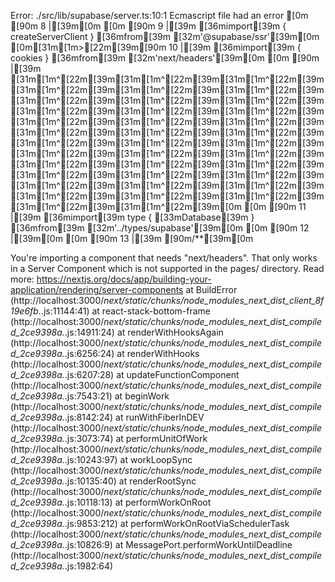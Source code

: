 Error: ./src/lib/supabase/server.ts:10:1
Ecmascript file had an error
[0m [90m 8 |[39m[0m
[0m [90m 9 |[39m [36mimport[39m { createServerClient } [36mfrom[39m [32m'@supabase/ssr'[39m[0m
[0m[31m[1m>[22m[39m[90m 10 |[39m [36mimport[39m { cookies } [36mfrom[39m [32m'next/headers'[39m[0m
[0m [90m |[39m [31m[1m^[22m[39m[31m[1m^[22m[39m[31m[1m^[22m[39m[31m[1m^[22m[39m[31m[1m^[22m[39m[31m[1m^[22m[39m[31m[1m^[22m[39m[31m[1m^[22m[39m[31m[1m^[22m[39m[31m[1m^[22m[39m[31m[1m^[22m[39m[31m[1m^[22m[39m[31m[1m^[22m[39m[31m[1m^[22m[39m[31m[1m^[22m[39m[31m[1m^[22m[39m[31m[1m^[22m[39m[31m[1m^[22m[39m[31m[1m^[22m[39m[31m[1m^[22m[39m[31m[1m^[22m[39m[31m[1m^[22m[39m[31m[1m^[22m[39m[31m[1m^[22m[39m[31m[1m^[22m[39m[31m[1m^[22m[39m[31m[1m^[22m[39m[31m[1m^[22m[39m[31m[1m^[22m[39m[31m[1m^[22m[39m[31m[1m^[22m[39m[31m[1m^[22m[39m[31m[1m^[22m[39m[31m[1m^[22m[39m[31m[1m^[22m[39m[31m[1m^[22m[39m[31m[1m^[22m[39m[31m[1m^[22m[39m[0m
[0m [90m 11 |[39m [36mimport[39m type { [33mDatabase[39m } [36mfrom[39m [32m'../types/supabase'[39m[0m
[0m [90m 12 |[39m[0m
[0m [90m 13 |[39m [90m/\*\*[39m[0m

You're importing a component that needs "next/headers". That only works in a Server Component which is not supported in the pages/ directory. Read more: https://nextjs.org/docs/app/building-your-application/rendering/server-components
at BuildError (http://localhost:3000/_next/static/chunks/node_modules_next_dist_client_8f19e6fb._.js:11144:41)
at react-stack-bottom-frame (http://localhost:3000/_next/static/chunks/node_modules_next_dist_compiled_2ce9398a._.js:14911:24)
at renderWithHooksAgain (http://localhost:3000/_next/static/chunks/node_modules_next_dist_compiled_2ce9398a._.js:6256:24)
at renderWithHooks (http://localhost:3000/_next/static/chunks/node_modules_next_dist_compiled_2ce9398a._.js:6207:28)
at updateFunctionComponent (http://localhost:3000/_next/static/chunks/node_modules_next_dist_compiled_2ce9398a._.js:7543:21)
at beginWork (http://localhost:3000/_next/static/chunks/node_modules_next_dist_compiled_2ce9398a._.js:8142:24)
at runWithFiberInDEV (http://localhost:3000/_next/static/chunks/node_modules_next_dist_compiled_2ce9398a._.js:3073:74)
at performUnitOfWork (http://localhost:3000/_next/static/chunks/node_modules_next_dist_compiled_2ce9398a._.js:10243:97)
at workLoopSync (http://localhost:3000/_next/static/chunks/node_modules_next_dist_compiled_2ce9398a._.js:10135:40)
at renderRootSync (http://localhost:3000/_next/static/chunks/node_modules_next_dist_compiled_2ce9398a._.js:10118:13)
at performWorkOnRoot (http://localhost:3000/_next/static/chunks/node_modules_next_dist_compiled_2ce9398a._.js:9853:212)
at performWorkOnRootViaSchedulerTask (http://localhost:3000/_next/static/chunks/node_modules_next_dist_compiled_2ce9398a._.js:10826:9)
at MessagePort.performWorkUntilDeadline (http://localhost:3000/_next/static/chunks/node_modules_next_dist_compiled_2ce9398a._.js:1982:64)
